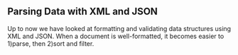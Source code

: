 ## Parsing Data with XML and JSON

Up to now we have looked at formatting and validating data structures using XML and JSON. When a document is well-formatted, it becomes easier to 1)parse, then 2)sort and filter.

